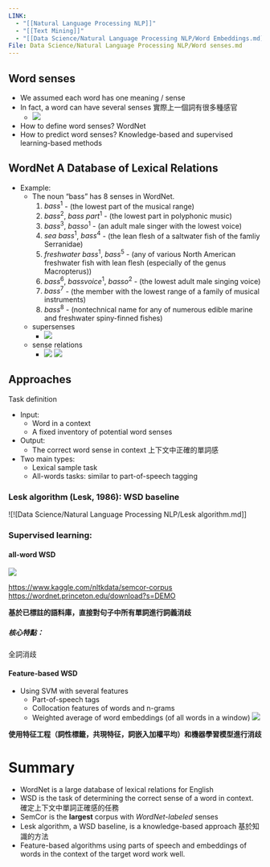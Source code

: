 ```yaml
---
LINK:
  - "[[Natural Language Processing NLP]]"
  - "[[Text Mining]]"
  - "[[Data Science/Natural Language Processing NLP/Word Embeddings.md]]"
File: Data Science/Natural Language Processing NLP/Word senses.md
---
```



## Word senses

- We assumed each word has one meaning / sense
- In fact, a word can have several senses 實際上一個詞有很多種感官
	- ![](PICTURE/Word%20Sense%20Disambiguation%20(WSD)/bc59ab4f174bddd130d2db174633e7b0_MD5.jpeg)
- How to define word senses? WordNet
- How to predict word senses? Knowledge-based and supervised learning-based methods


## WordNet A Database of Lexical Relations

- Example:
	- The noun “bass” has 8 senses in WordNet. 
		1. $bass^1$ - (the lowest part of the musical range) 
		2. $bass^2$, $bass \ part^1$ - (the lowest part in polyphonic music) 
		3. $bass^3$, $basso^1$ - (an adult male singer with the lowest voice) 
		4. $sea\  bass^1$, $bass^4$ - (the lean flesh of a saltwater fish of the famliy Serranidae)
		5. $freshwater\ bass^1$, $bass^5$ - (any of various North American freshwater fish with  lean flesh (especially of the genus Macropterus)) 
		6. $bass^6$, $bass voice^1$, $basso^2$ - (the lowest adult male singing voice) 
		7. $bass^7$ - (the member with the lowest range of a family of musical instruments) 
		8. $bass^8$ - (nontechnical name for any of numerous edible marine and  freshwater spiny-finned fishes) 
	- supersenses
		- ![](PICTURE/Word%20Sense%20Disambiguation%20(WSD)/2f5f341f931fe242160f7466efe4d3d2_MD5.jpeg)
	-  sense relations
		- ![](PICTURE/Word%20Sense%20Disambiguation%20(WSD)/7bcf8c117d24a514f093b2d6e430b609_MD5.jpeg)
![](PICTURE/Word%20Sense%20Disambiguation%20(WSD)/e6ebc448e8d0f97b1112cd9b51496949_MD5.jpeg)



## Approaches

Task definition
- Input:
	- Word in a context
	- A fixed inventory of potential word senses
- Output:
	- The correct word sense in context 上下文中正確的單詞感
- Two main types:
	- Lexical sample task 
	- All-words tasks: similar to part-of-speech tagging


### Lesk algorithm (Lesk, 1986): WSD baseline


![![Data Science/Natural Language Processing NLP/Lesk algorithm.md]]

### Supervised learning:


#### all-word WSD
![](PICTURE/Word%20Sense%20Disambiguation%20(WSD)/d75c40566c2a729e468ac02a0043e834_MD5.jpeg)

https://www.kaggle.com/nltkdata/semcor-corpus
https://wordnet.princeton.edu/download?s=DEMO


**基於已標註的語料庫，直接對句子中所有單詞進行詞義消歧**
##### 核心特點：
全詞消歧


#### Feature-based WSD
- Using SVM with several features
	- Part-of-speech tags
	- Collocation features of words and n-grams
	- Weighted average of word embeddings (of all words in a window)
![](PICTURE/Word%20Sense%20Disambiguation%20(WSD)/0c69a4b7f8716ddf1288bec6e13a87ba_MD5.jpeg)

**使用特征工程（詞性標籤，共現特征，詞嵌入加權平均）和機器學習模型進行消歧**




# Summary
- WordNet is a large database of lexical relations for English 
- WSD is the task of determining the correct sense of a word in context. 確定上下文中單詞正確感的任務
- SemCor is the **largest** corpus with *WordNet-labeled* senses 
- Lesk algorithm, a WSD baseline, is a knowledge-based approach 基於知識的方法
- Feature-based algorithms using parts of speech and embeddings of words in the context of the target word work well.










































